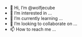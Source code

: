 - 👋 Hi, I’m @wolfjecube
- 👀 I’m interested in ...
- 🌱 I’m currently learning ...
- 💞️ I’m looking to collaborate on ...
- 📫 How to reach me ...

<!---
wolfjecube/wolfjecube is a ✨ special ✨ repository because its `README.md` (this file) appears on your GitHub profile.
You can click the Preview link to take a look at your changes.
--->
